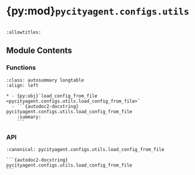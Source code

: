# {py:mod}`pycityagent.configs.utils`

```{py:module} pycityagent.configs.utils
```

```{autodoc2-docstring} pycityagent.configs.utils
:allowtitles:
```

## Module Contents

### Functions

````{list-table}
:class: autosummary longtable
:align: left

* - {py:obj}`load_config_from_file <pycityagent.configs.utils.load_config_from_file>`
  - ```{autodoc2-docstring} pycityagent.configs.utils.load_config_from_file
    :summary:
    ```
````

### API

````{py:function} load_config_from_file(filepath: str, config_type: typing.Union[type[pycityagent.configs.sim_config.SimConfig], type[pycityagent.configs.exp_config.ExpConfig]]) -> typing.Union[pycityagent.configs.sim_config.SimConfig, pycityagent.configs.exp_config.ExpConfig]
:canonical: pycityagent.configs.utils.load_config_from_file

```{autodoc2-docstring} pycityagent.configs.utils.load_config_from_file
```
````
